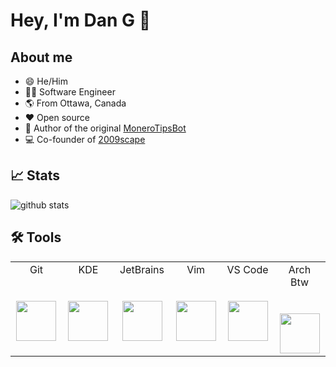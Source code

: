 # Hey, I'm Dan G 👋

## About me

- 😄 He/Him
- 👨‍💻 Software Engineer
- 🌎 From Ottawa, Canada
- ❤ Open source
- 🌱 Author of the original [MoneroTipsBot](https://www.reddit.com/r/MoneroTipsBot/wiki/index)
- 💻 Co-founder of [2009scape](https://2009scape.org/)

## 📈 Stats

![github stats](https://github-readme-stats.vercel.app/api?username=dginovker&count_private=true&theme=radical&show_icons=true&include_all_commits=true)

## 🛠 Tools

<table>
  <tbody>
    <tr valign="top">
      <td width="100px" align="center">
        <span>Git</span><br><br><br>
        <a href="https://gitlab.com/dginovker">
          <img height="64px" src="https://cdn.svgporn.com/logos/git-icon.svg">
        </a>
      </td>
      <td width="100px" align="center">
        <span>KDE</span><br><br><br>
        <img height="64px" src="https://cdn.svgporn.com/logos/kde.svg">
      </td>
      <td width="100px" align="center">
        <span>JetBrains</span><br><br><br>
        <img height="64px" src="https://cdn.svgporn.com/logos/jetbrains.svg">
      </td>
      <td width="100px" align="center">
        <span>Vim</span><br><br><br>
        <img height="64px" src="https://cdn.svgporn.com/logos/vim.svg">
      </td>
      <td width="100px" align="center">
        <span>VS Code</span><br><br><br>
        <img height="64px" src="https://cdn.svgporn.com/logos/visual-studio-code.svg">
      </td>
      <td width="100px" align="center">
        <span>Arch Btw</span><br><br><br>
        <img height="64px" src="https://cdn.svgporn.com/logos/archlinux.svg">
      </td>
    </tr>
  </tbody>
</table>
